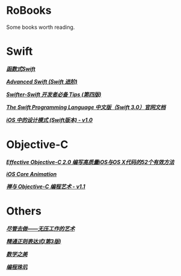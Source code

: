 # RoBooks
Some books worth reading.

# Swift

*__[函数式Swift](https://github.com/RobberJJ/RoBooks/tree/master/Swift)__*

*__[Advanced Swift (Swift 进阶)](https://github.com/RobberJJ/RoBooks/tree/master/Swift)__*

*__[Swifter-Swift 开发者必备 Tips (第四版)](https://github.com/RobberJJ/RoBooks/tree/master/Swift)__*

*__[The Swift Programming Language 中文版（Swift 3.0）官网文档](https://github.com/RobberJJ/RoBooks/tree/master/Swift)__*

*__[iOS 中的设计模式 (Swift版本) - v1.0](https://github.com/RobberJJ/RoBooks/tree/master/Swift)__*

# Objective-C

*__[Effective Objective-C 2.0 编写高质量iOS与OS X代码的52个有效方法](https://github.com/RobberJJ/RoBooks/tree/master/Objective-C)__*

*__[iOS Core Animation](https://github.com/RobberJJ/RoBooks/tree/master/Objective-C)__*

*__[禅与 Objective-C 编程艺术 - v1.1](https://github.com/RobberJJ/RoBooks/tree/master/Objective-C)__*

# Others

*__[尽管去做——无压工作的艺术](https://github.com/RobberJJ/RoBooks/tree/master/Others)__*

*__[精通正则表达式(第3版)](https://github.com/RobberJJ/RoBooks/tree/master/Others)__*

*__[数学之美](https://github.com/RobberJJ/RoBooks/tree/master/Others)__*

*__[编程珠玑](https://github.com/RobberJJ/RoBooks/tree/master/Objective-C)__*
